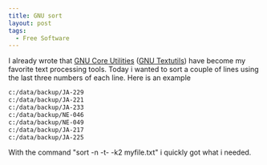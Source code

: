```yaml
---
title: GNU sort
layout: post
tags:
  - Free Software
---
```

I already wrote that [GNU Core Utilities](http://www.gnu.org/software/coreutils/) ([GNU Textutils](http://www.gnu.org/software/textutils/textutils.html)) have become my favorite text processing tools. Today i wanted to sort a couple of lines using the last three numbers of each line. Here is an example

```bash
c:/data/backup/JA-229
c:/data/backup/JA-221
c:/data/backup/JA-233
c:/data/backup/NE-046
c:/data/backup/NE-049
c:/data/backup/JA-217
c:/data/backup/JA-225
```

With the command "sort -n -t- -k2 myfile.txt" i quickly got what i needed.
